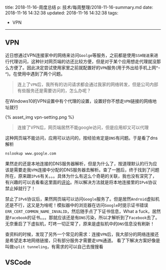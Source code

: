 title: 2018-11-16-周度总结
p: 技术/每周整理/2018-11-16-summary.md
date: 2018-11-16 14:32:38
updated: 2018-11-16 14:32:38
tags:
  - VPN
---


## VPN

近日想通过VPN连接家中的网络来访问`Goolge`等服务，之前都是使用`SSH隧道`来进行代理访问，这种针对网页端的访还比较方便，但是对于某个应用想走代理就没那么方便了。因此决定尝试使用家里之前就配置好的`VPN`服务(用于外出给手机上网^-^)。在使用中遇到了两个问题。

> 连上了`VPN`后，我所有的访问请求都会通过我家的网络转发，但是公司内部有些服务还是需要访问的，怎么办呢？

在Windows10的VPN设置中有个代理的设置，设置好你不想走`VPN`链接的网络地址就行

{% asset_img vpn-setting.png %}


> 连接了VPN后，网页端居然不能google访问，但是应用却又可以代理

这种网页端不能访问，应用可以访问的，按经验肯定是`DNS`有问题。于是看了dns解析

``` bash
nslookup www.google.com
```

果然走的还是本地连接的DNS服务器解析，但是为什么了，按道理默认的行为应该是需要走我`VPN`连接中分配的DNS服务器去解析。查了一圈后，终于找到了问题所在，原来跟`IPv6`有关。。。具体为什么有这么个奇葩的关联，我也没有深究了，有兴趣的可以去看看这里面的[评论](https://answers.microsoft.com/en-us/windows/forum/windows_10-networking/win-10-dns-resolution-of-remote-network-via-vpn/513bdeea-0d18-462e-9ec3-a41129eec736)。所以解决方法就是将本地连接里的`IPv6`协议禁止掉就行了！

禁止了`IPv6`协议后，果然网页端可以访问`Google`服务了。但是居然`Android`虚拟机还是不行，这又是为啥呢！模拟器中的浏览器在访问`Google`时提示证书错误`ERR_CERT_COMMON_NAME_INVALID`，然后随手点了下证书信息，What a fuck，居然是`Facebook`的证书。。。那就应该还是有`DNS`污染，所以才解析到了`Facebook`去了。无奈重启了下虚拟机，叮咚一切正常了，原来是虚拟机中的`DNS`信息没有刷新！

查资料的时候，发现了另外一个常见的需求：连接`VPN`后，我大部分的网络连接还是希望走本地网络链接，只有部分服务才需要走`VPN`通道。 看了下解决方案好像是叫做`split tunneling`，有需求的可以自己去搜搜看


## VSCode
